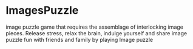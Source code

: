 # ImagesPuzzle

image puzzle game that requires the assemblage of interlocking image pieces. Release stress, relax the brain, indulge yourself and share image puzzle fun with friends and family by playing Image puzzle


